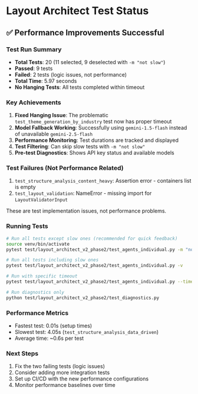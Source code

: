 # Layout Architect Test Status

## ✅ Performance Improvements Successful

### Test Run Summary
- **Total Tests**: 20 (11 selected, 9 deselected with `-m "not slow"`)
- **Passed**: 9 tests
- **Failed**: 2 tests (logic issues, not performance)
- **Total Time**: 5.97 seconds
- **No Hanging Tests**: All tests completed within timeout

### Key Achievements
1. **Fixed Hanging Issue**: The problematic `test_theme_generation_by_industry` test now has proper timeout
2. **Model Fallback Working**: Successfully using `gemini-1.5-flash` instead of unavailable `gemini-2.5-flash`
3. **Performance Monitoring**: Test durations are tracked and displayed
4. **Test Filtering**: Can skip slow tests with `-m "not slow"`
5. **Pre-test Diagnostics**: Shows API key status and available models

### Test Failures (Not Performance Related)
1. `test_structure_analysis_content_heavy`: Assertion error - containers list is empty
2. `test_layout_validation`: NameError - missing import for `LayoutValidatorInput`

These are test implementation issues, not performance problems.

### Running Tests

```bash
# Run all tests except slow ones (recommended for quick feedback)
source venv/bin/activate
pytest test/layout_architect_v2_phase2/test_agents_individual.py -m "not slow" -v

# Run all tests including slow ones
pytest test/layout_architect_v2_phase2/test_agents_individual.py -v

# Run with specific timeout
pytest test/layout_architect_v2_phase2/test_agents_individual.py --timeout=60

# Run diagnostics only
python test/layout_architect_v2_phase2/test_diagnostics.py
```

### Performance Metrics
- Fastest test: 0.01s (setup times)
- Slowest test: 4.05s (`test_structure_analysis_data_driven`)
- Average time: ~0.6s per test

### Next Steps
1. Fix the two failing tests (logic issues)
2. Consider adding more integration tests
3. Set up CI/CD with the new performance configurations
4. Monitor performance baselines over time